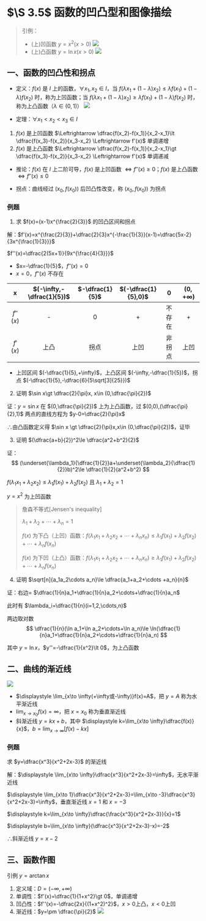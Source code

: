 # $\S 3.5$ 函数的凹凸型和图像描绘
> 引例：
> * (上)凹函数 $y=x^2(x\gt 0)$
> ![](../assets/3/35yinli1.png)
> * (上)凸函数 $y=\ln x(x\gt 0)$
> ![](../assets/3/35yinli2.png)
## 一、函数的凹凸性和拐点
* 定义：$f(x)$ 是 $I$ 上的函数，$\forall x_1,x_2 \in I$，当 $f(\lambda x_1+(1-\lambda)x_2)\le \lambda f(x_1)+(1-\lambda)f(x_2)$ 时，称为上凹函数；当 $f(\lambda x_1+(1-\lambda)x_2)\ge \lambda f(x_1)+(1-\lambda)f(x_2)$ 时，称为上凸函数（$\lambda \in(0,1)$）
![](../assets/3/35dingli1.png)

* 定理：$\forall x_1\lt x_2\lt x_3\in I$

1. $f(x)$ 是上凹函数 $\Leftrightarrow \dfrac{f(x_2)-f(x_1)}{x_2-x_1}\lt \dfrac{f(x_3)-f(x_2)}{x_3-x_2} \Leftrightarrow f'(x)$ 单调递增
2. $f(x)$ 是上凸函数 $\Leftrightarrow \dfrac{f(x_2)-f(x_1)}{x_2-x_1}\gt \dfrac{f(x_3)-f(x_2)}{x_3-x_2} \Leftrightarrow f'(x)$ 单调递减

* 推论：$f(x)$ 在 $I$ 上二阶可导，$f(x)$ 是上凹函数 $\Leftrightarrow f''(x)\ge 0$；$f(x)$ 是上凸函数 $\Leftrightarrow f''(x)\le 0$

* 拐点：曲线经过 $(x_0,f(x_0))$ 后凹凸性改变，称 $(x_0,f(x_0))$ 为拐点

### 例题
1. 求 $f(x)=(x-1)x^{\frac{2}{3}}$ 的凹凸区间和拐点

解：$f'(x)=x^{\frac{2}{3}}+\dfrac{2}{3}x^{-\frac{1}{3}}(x-1)=\dfrac{5x-2}{3x^{\frac{1}{3}}}$

$f''(x)=\dfrac{2(5x+1)}{9x^{\frac{4}{3}}}$

* $x=-\dfrac{1}{5}$，$f''(x)=0$
* $x=0$，$f''(x)$ 不存在

x|$(-\infty,-\dfrac{1}{5})$|$-\dfrac{1}{5}$|$(-\dfrac{1}{5},0)$|$0$|$(0,+\infty)$
:--:|:--:|:--:|:--:|:--:|:--:|
$f''(x)$|-|0|+|不存在|+
$f'(x)$|上凸|拐点|上凹|非拐点|上凹

* 上凹区间 $(-\dfrac{1}{5},+\infty)$，上凸区间 $(-\infty,-\dfrac{1}{5})$，拐点 $(-\dfrac{1}{5},-\dfrac{6}{5\sqrt[3]{25}})$

2. 证明 $\sin x\gt \dfrac{2}{\pi}x, x\in (0,\dfrac{\pi}{2})$

证：$y=\sin x$ 在 $(0,\dfrac{\pi}{2})$ 上为上凸函数，过 $(0,0),(\dfrac{\pi}{2},1)$ 两点的直线方程为 $y-0=\dfrac{2}{\pi}x$

$\therefore$由凸函数定义得 $\sin x \gt \dfrac{2}{\pi}x,x\in (0,\dfrac{\pi}{2})$，证毕

3. 证明 $(\dfrac{a+b}{2})^2\le \dfrac{a^2+b^2}{2}$

证：
$$
(\underset{\lambda_1}{\dfrac{1}{2}}a+\underset{\lambda_2}{\dfrac{1}{2}}b)^2\le \dfrac{1}{2}(a^2+b^2)
$$

$f(\lambda_1x_1+\lambda_2x_2)\le \lambda_1f(x_1)+\lambda_2f(x_2)$ 且 $\lambda_1+\lambda_2=1$

$y=x^2$ 为上凹函数
> 詹森不等式[Jensen's inequality]
>
> $\lambda_1+\lambda_2+\cdots+\lambda_n=1$
>
> $f(x)$ 为下凸（上凹）函数：$f(\lambda_1x_1+\lambda_2x_2+\cdots+\lambda_nx_n)\le \lambda_1f(x_1)+\lambda_2f(x_2)+\cdots+\lambda_nf(x_n)$
>
> $f(x)$ 为下凹（上凸）函数：$f(\lambda_1x_1+\lambda_2x_2+\cdots+\lambda_nx_n)\ge \lambda_1f(x_1)+\lambda_2f(x_2)+\cdots+\lambda_nf(x_n)$

4. 证明 $\sqrt[n]{a_1a_2\cdots a_n}\le \dfrac{a_1+a_2+\cdots +a_n}{n}$

证：右边= $\dfrac{1}{n}a_1+\dfrac{1}{n}a_2+\cdots+\dfrac{1}{n}a_n$

此时有 $\lambda_i=\dfrac{1}{n}(i=1,2,\cdots,n)$

两边取对数
$$
\dfrac{1}{n}(\ln a_1+\ln a_2+\cdots+\ln a_n)\le \ln(\dfrac{1}{n}a_1+\dfrac{1}{n}a_2+\cdots+\dfrac{1}{n}a_n)
$$

其中 $y=\ln x$，$y''=-\dfrac{1}{x^2}\lt 0$，为上凸函数
## 二、曲线的渐近线
![](../assets/3/35jianjinxian.png)
* $\displaystyle \lim_{x\to \infty(+\infty或-\infty)}f(x)=A$，把 $y=A$ 称为水平渐近线
* $\displaystyle \lim_{x\to x_0}f(x)=\infty$，把 $x=x_0$ 称为垂直渐近线
* 斜渐近线 $y=kx+b$，其中 $\displaystyle k=\lim_{x\to \infty}\dfrac{f(x)}{x}$，$\displaystyle b=\lim_{x\to \infty}[f(x)-kx]$
### 例题
求 $y=\dfrac{x^3}{x^2+2x-3}$ 的渐近线

解：$\displaystyle \lim_{x\to \infty}\dfrac{x^3}{x^2+2x-3}=\infty$，无水平渐近线

$\displaystyle \lim_{x\to 1}\dfrac{x^3}{x^2+2x-3}=\lim_{x\to -3}\dfrac{x^3}{x^2+2x-3}=\infty$，垂直渐近线 $x=1$ 和 $x=-3$

$\displaystyle k=\lim_{x\to \infty}\dfrac{\frac{x^3}{x^2+2x-3}}{x}=1$

$\displaystyle b=\lim_{x\to \infty}(\dfrac{x^3}{x^2+2x-3}-x)=-2$

$\therefore$斜渐近线 $y=x-2$
## 三、函数作图
引例 $y=\arctan x$
1. 定义域：$D=(-\infty,+\infty)$
2. 单调性：$f'(x)=\dfrac{1}{1+x^2}\gt 0$，单调递增
3. 凹凸性：$f''(x)=-\dfrac{2x}{(1+x^2)^2}$，$x\gt 0$上凸，$x\lt 0$上凹
4. 渐近线：$y=\pm \dfrac{\pi}{2}$
![](../assets/3/35zuotu.png)
